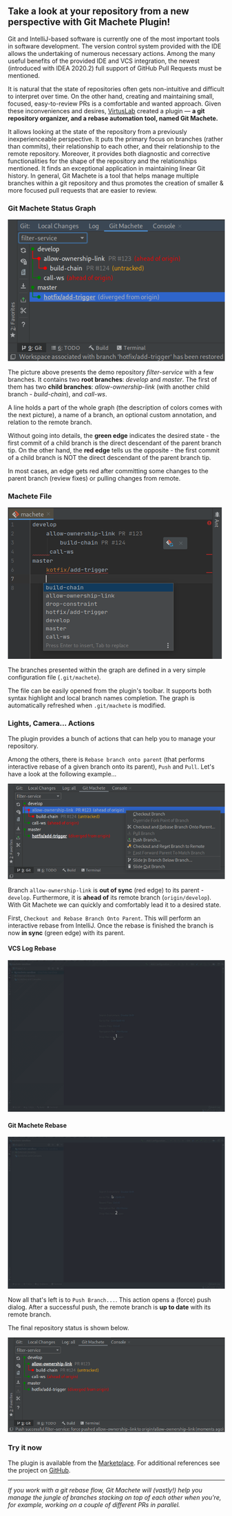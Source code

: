 ## Take a look at your repository from a new perspective with Git Machete Plugin!

Git and IntelliJ-based software is currently one of the most important tools in software development.
The version control system provided with the IDE allows the undertaking of numerous necessary actions. 
Among the many useful benefits of the provided IDE and VCS integration,
the newest (introduced with IDEA 2020.2) full support of GitHub Pull Requests must be mentioned.


It is natural that the state of repositories often gets non-intuitive and difficult to interpret over time.
On the other hand, creating and maintaining small, focused, easy-to-review PRs is a comfortable and wanted approach.
Given these inconveniences and desires, [VirtusLab](https://virtuslab.com/) created a plugin  — 
**a git repository organizer, and a rebase automation tool, named Git Machete.**


It allows looking at the state of the repository from a previously inexperienceable perspective.
It puts the primary focus on branches (rather than commits), their relationship to each other, 
and their relationship to the remote repository. 
Moreover, it provides both diagnostic and corrective functionalities 
for the shape of the repository and the relationships mentioned. 
It finds an exceptional application in maintaining linear Git history.
In general, Git Machete is a tool that helps manage multiple branches within a git repository 
and thus promotes the creation of smaller &amp; more focused pull requests that are easier to review.


### Git Machete Status Graph

![Git Machete Tab with demo repository](gmt_dark.png "Git Machete Tab")

The picture above presents the demo repository _filter-service_ with a few branches.
It contains two **root branches**: _develop_ and _master_. 
The first of them has two **child branches**: _allow-ownership-link_ 
(with another child branch - _build-chain_), and _call-ws_.

A line holds a part of the whole graph (the description of colors comes with the next picture),
a name of a branch, an optional custom annotation, and relation to the remote branch. 


Without going into details, the **green edge** indicates the desired state -
the first commit of a child branch is the direct descendant of the parent branch tip.
On the other hand, the **red edge** tells us the opposite -
the first commit of a child branch is NOT the direct descendant of the parent branch tip.


In most cases, an edge gets red after committing some changes to the parent branch (review fixes)
or pulling changes from remote.

### Machete File

![Machete file](machete-file_dark.png "Machete file")

The branches presented within the graph are defined in a very simple configuration file (`.git/machete`).

The file can be easily opened from the plugin's toolbar.
It supports both syntax highlight and local branch names completion.
The graph is automatically refreshed when `.git/machete` is modified.

### Lights, Camera... Actions

The plugin provides a bunch of actions that can help you to manage your repository.

Among the others, there is `Rebase branch onto parent` 
(that performs interactive rebase of a given branch onto its parent), `Push` and `Pull`.
Let's have a look at the following example...

![Git Machete - Actions](actions-before_dark.png "Git Machete - Actions - Before")


Branch `allow-ownership-link` is **out of sync** (red edge) to its parent - `develop`.
Furthermore, it is **ahead of** its remote branch (`origin/develop`).
With Git Machete we can quickly and comfortably lead it to a desired state. 


First, `Checkout and Rebase Branch Onto Parent`.
This will perform an interactive rebase from IntelliJ.
Once the rebase is finished the branch is now **in sync** (green edge) with its parent.


#### VCS Log Rebase 
![Git Machete - Rebase](rebase-idea_dark-4x3.gif "Rebase From VCS Log")

#### Git Machete Rebase 
![Git Machete - Rebase](rebase-gm_dark-4x3.gif "Rebase From Git Machete")


Now all that's left is to `Push Branch...`. 
This action opens a (force) push dialog.
After a successful push, the remote branch is **up to date** with its remote branch.


The final repository status is shown below.


![Git Machete - Actions](actions-after_dark.png "Git Machete - Actions - After")


### Try it now

The plugin is available from the [Marketplace](https://plugins.jetbrains.com/plugin/14221-git-machete "Jet Brains Marketplace - Git Machete Plugin").
For additional references see the project on [GitHub](https://github.com/VirtusLab/git-machete-intellij-plugin#git-machete-intellij-plugin "GitHub - Git Machete").

---
_If you work with a git rebase flow, Git Machete will (vastly!) help you manage 
the jungle of branches stacking on top of each other when you're, 
for example, working on a couple of different PRs in parallel._
